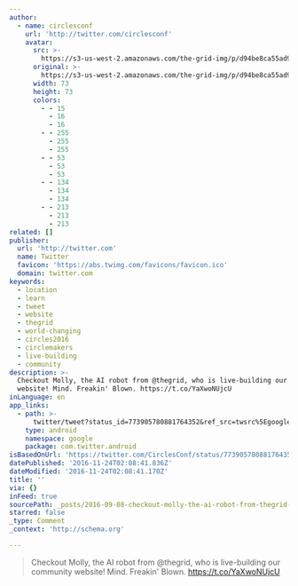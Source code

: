 ```yaml
---
author:
  - name: circlesconf
    url: 'http://twitter.com/circlesconf'
    avatar:
      src: >-
        https://s3-us-west-2.amazonaws.com/the-grid-img/p/d94be8ca55ad9a5d55b127e7aab708f9987c7ef7.png
      original: >-
        https://s3-us-west-2.amazonaws.com/the-grid-img/p/d94be8ca55ad9a5d55b127e7aab708f9987c7ef7.png
      width: 73
      height: 73
      colors:
        - - 15
          - 16
          - 16
        - - 255
          - 255
          - 255
        - - 53
          - 53
          - 53
        - - 134
          - 134
          - 134
        - - 213
          - 213
          - 213
related: []
publisher:
  url: 'http://twitter.com'
  name: Twitter
  favicon: 'https://abs.twimg.com/favicons/favicon.ico'
  domain: twitter.com
keywords:
  - location
  - learn
  - tweet
  - website
  - thegrid
  - world-changing
  - circles2016
  - circlemakers
  - live-building
  - community
description: >-
  Checkout Molly, the AI robot from @thegrid, who is live-building our community
  website! Mind. Freakin' Blown. https://t.co/YaXwoNUjcU
inLanguage: en
app_links:
  - path: >-
      twitter/tweet?status_id=773905780881764352&ref_src=twsrc%5Egoogle%7Ctwcamp%5Eandroidseo%7Ctwgr%5Estatus%7Ctwterm%5E773905780881764352
    type: android
    namespace: google
    package: com.twitter.android
isBasedOnUrl: 'https://twitter.com/CirclesConf/status/773905780881764352'
datePublished: '2016-11-24T02:08:41.836Z'
dateModified: '2016-11-24T02:08:41.170Z'
title: ''
via: {}
inFeed: true
sourcePath: _posts/2016-09-08-checkout-molly-the-ai-robot-from-thegrid-who-is-live-buil.md
starred: false
_type: Comment
_context: 'http://schema.org'

---
```

> Checkout Molly, the AI robot from @thegrid, who is live-building our community website! Mind. Freakin' Blown. https://t.co/YaXwoNUjcU